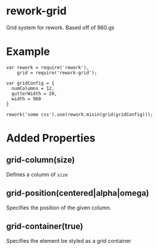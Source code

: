 # rework-grid

Grid system for rework. Based off of 960.gs

# Example

    var rework = require('rework'),
        grid = require('rework-grid');

    var gridConfig = {
      numColumns = 12,
      gutterWidth = 20,
      width = 960
    }

    rework('some css').use(rework.mixin(grid(gridConfig)));


# Added Properties

## grid-column(size)

Defines a column of `size`

## grid-position(centered|alpha|omega)

Specifies the position of the given column.

## grid-container(true)

Specifies the element be styled as a grid container
